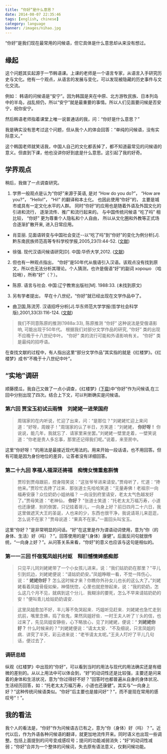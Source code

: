 ```yaml
---
title: “你好”是什么意思？
date: 2014-08-07 22:35:46
tags: [english, chinese]
category: language
banner: /images/nihao.jpg
---
```


“你好”是我们现在最常用的问候语，但它具体是什么意思却从来没有想过。

<!--more-->

## 缘起

这个问题其实起源于一节韩语课。上课的老师是一个语言专家，从语言入手研究历史与文化。他有一个观点，从语言的发展与变化，可以发现被隐藏的历史事件与文化交流。

例如： 韩语的问候语是“安宁”。因为韩国是夹在中原、北方游牧民族、日本列岛中的半岛，战乱频仍，所以“安宁”就是最重要的事情。所以人们见面要问候是否安宁，祝你安宁。

然后韩语老师指着课堂上唯一说普通话的我，问：“你好是什么意思？”

我是确实没有思考过这个问题，但从我个人的体会回答：“单纯的问候语，没有实际意义。”

这个韩国老师就笑话我，中国人自己的文化都丢掉了，都不知道最常见的问候语的意义。但直到下课，他也没讲你好到底是什么意思。这引起了我的好奇。

## 学界观点

稍后，我做了一点调查研究。

1. 学界一般观点是认为“你好”来源于英语, 是对 “How do you do?”， “How are you?”， “Hello!”， “Hi!” 的翻译和本土化。 也因此使用“你好”的， 主要是城市或具有一定文化水平的人群。 同时“你好”的应用也是随着外语及外国文化的引进和流行， 逐渐流传、推广和流行起来的。 与中国传统问候语 “吃了吗” 相比较， “你好” 更为尊重个人隐私和个人自由， 所以从文化圈和外教等正式场合逐渐扩散开来, 进入日常应用。 

  + 肖亚丽. 见面语转变与中国社会变迁--以“吃了吗”到“你好”的变化为例分析[J]. 黔东南民族师范高等专科学校学报,2005,23(1):44-52. ([文献](/docs/xiaoyali2005.pdf))

  + 徐强. 现代汉语问候语研究[D]. 中国:华侨大学,2012. ([文献](/docs/xuqiang2012.pdf))

2. 但也有一种观点指出， “你好”是50年代从俄语引入汉语。该观点没有找到原文，所以也无法分析其理论。个人猜测，也许是俄语“好”的副词 хорошо （哈拉哨），所称“好”（？）。

  + 陈原. 语言与社会. 中国:辽宁教育出版社[M]. 1988:33. (未找到原文)

3. 另有学者提出， 早在十八世纪，“你好”就已经出现在文学作品中了。

  + 曲卫国,陈流芳. 汉语招呼分析[J].华东师范大学学报(哲学社会科学版),2001,33(3):116-124. ([文献](/docs/quweiguo2001.pdf))

> 我们不同意陈原的推测(1988a:33), 陈原推测 “你好” 这种说法是受俄语影响, 可能出现于50年代。 根据我们对部分文学作品的研究, “你好” 类的出现不应晚于十八世纪中叶。 “你好” 类的流行可能和外语影响有关。 “你好” 类是最纯的招呼语。 

在查找文献的过程中，有人指出这里“部分文学作品”其实指的就是《红楼梦》。《红楼梦》成书“不晚于十八世纪中叶”。

## “实地”调研

顺藤摸瓜，我自己又做了一点小调查，《红楼梦》[(下载)](/docs/hongloumeng.txt)中“你好”作为问候语,在三回中分别出现了四次。结合上下文，可以判断确实是问候语。

### 第六回 贾宝玉初试云雨情　刘姥姥一进荣国府

> 周瑞家的在内听说，忙迎了出来，问：“是那位？"刘姥姥忙迎上来问道：“好呀，周嫂子！"周瑞家的认了半日，方笑道：“刘姥姥， **你好呀！** 你说说，能几年，我就忘了．请家里来坐罢。”刘姥姥一壁里走着，一壁笑说道：“你老是贵人多忘事，那里还记得我们呢。”说着，来至房中。

这里“你好呀！”的用法是最接近现代用法的。用来开始一段话语，也不用回答。但有可能是因为身份地位的差异，让答者没有详细回答。

### 第二十九回 享福人福深还祷福　痴情女情重愈斟情

> 贾珍到贾母跟前，控身陪笑说：“这张爷爷进来请安。”贾母听了，忙道：“搀他来。”贾珍忙去搀了过来．那张道士先哈哈笑道：“无量寿佛！老祖宗一向福寿安康？众位奶奶小姐纳福？    一向没到府里请安，老太太气色越发好了。”贾母笑道：“老神仙， **你好？** "张道士笑道：“托老太太万福万寿，小道也还康健．别的倒罢，只记挂着哥儿，一向身上好？前日四月二十六日，我这里做遮天大王的圣诞，人也来的少，东西也很干净，我说请哥儿来逛逛，怎么说不在家？"贾母说道：“果真不在家。”一面回头叫宝玉。

这里“你好？”是非常明显的问话。“好”在这里是作为谓语动词使用，意为“你（的身体、生活）好（吗）？”。回答使用的是“（身体）康健”。后面反问句就很传统，“一向身上好？”。从问答关系来看，“你好”的意义也应该与这句是相似的。

### 第一一三回 忏宿冤凤姐托村妪　释旧憾情婢感痴郎

> 只见平儿同刘姥姥带了一个小女孩儿进来，说：“我们姑奶奶在那里？"平儿引到炕边，刘姥姥便说：“请姑奶奶安。”凤姐睁眼一看，不觉一阵伤心，说：“ **姥姥你好？** 怎么这时候才来？你瞧你外孙女儿也长的这么大了。”刘姥姥看着凤姐骨瘦如柴，神情恍惚，心里也就悲惨起来，说：“我的奶奶，怎么这几个月不见，就病到这个分儿．我糊涂的要死，怎么不早来请姑奶奶的安！"便叫青儿给姑奶奶请安．

> 这里凤姐愈加不好，丰儿等不免哭起来．巧姐听见赶来．刘姥姥也急忙走到炕前，嘴里念佛，捣了些鬼，果然凤姐好些．一时王夫人听了丫头的信，也过来了，先见凤姐安静些，心下略放心，见了刘姥姥，便说：“ **刘姥姥你好？** 什么时候来的？"刘姥姥便说：“请太太安．"不及细说，只言凤姐的病．讲究了半天，彩云进来说：“老爷请太太呢。”王夫人叮咛了平儿几句话，便过去了．

### 调研总结

纵观《红楼梦》中出现的“你好”，可以看到当时的用法与现代的用法确实还是有细微的差别的。从以上用法中可以体会到，“好”的动词性还是比较强，主要还是问来着的身体和生活状况，意为“你过得好不好？”回答时也都普遍从自身的身体状况、生活经历回答，如：“托老太太万福万寿，小道也还康健”。其实与“一向身上好？”这种传统问候语类似。“你好”后主要也是接问好“？”，而不是现在常用的感叹号“！”。

## 我的看法

我个人的看法是，“你好”作为问候语古已有之，意为“你（身体）好（吗）？”。近代以后，作为外语各种问候语的翻译，就更加地流传开来。同时语义也出现一些调整。包括上面提到的问号变成感叹号；提问的功能减弱消失；“好”的动词性减弱；“你好”合并为一个整体的问候词，失去原有语法意义，仅剩问候功能。
